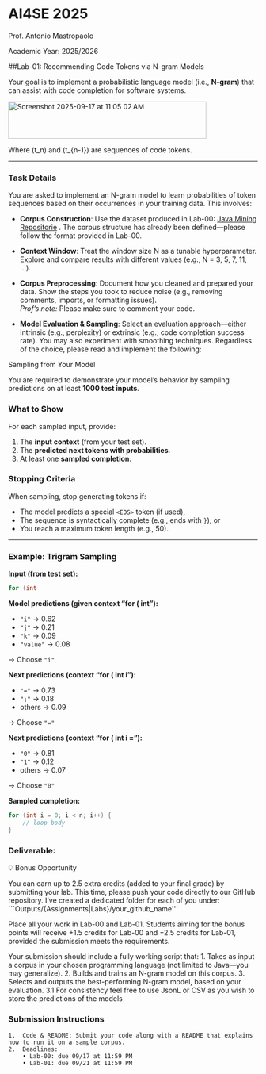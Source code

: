 # AI4SE 2025  
Prof. Antonio Mastropaolo

Academic Year: 2025/2026

##Lab-01: Recommending Code Tokens via N-gram Models  

Your goal is to implement a probabilistic language model (i.e., **N-gram**) that can assist with code completion for software systems.  

<img width="400" height="75" alt="Screenshot 2025-09-17 at 11 05 02 AM" src="https://github.com/user-attachments/assets/b2698628-221d-41a7-a3de-1e99404ae789" />


Where \(t_n\) and \(t_{n-1}\) are sequences of code tokens.  

---


### Task Details
You are asked to implement an N-gram model to learn probabilities of token sequences based on their occurrences in your training data. This involves:  

- **Corpus Construction**: Use the dataset produced in Lab-00: [Java Mining Repositorie](https://github.com/ai4sewm-cloud/graduate-ai4se/blob/main/Labs/PLM/mining-java-methods.md) . The corpus structure has already been defined—please follow the format provided in Lab-00.

- **Context Window**: Treat the window size N as a tunable hyperparameter. Explore and compare results with different values (e.g., N = 3, 5, 7, 11, …).

- **Corpus Preprocessing**: Document how you cleaned and prepared your data. Show the steps you took to reduce noise (e.g., removing comments, imports, or formatting issues).  
  *Prof’s note:* Please make sure to comment your code.

- **Model Evaluation & Sampling**: Select an evaluation approach—either intrinsic (e.g., perplexity) or extrinsic (e.g., code completion success rate). You may also experiment with smoothing techniques.
Regardless of the choice, please read and implement the following:



Sampling from Your Model  

You are required to demonstrate your model’s behavior by sampling predictions on at least **1000 test inputs**.  

### What to Show
For each sampled input, provide:  
1. The **input context** (from your test set).  
2. The **predicted next tokens with probabilities**.  
3. At least one **sampled completion**.  

### Stopping Criteria
When sampling, stop generating tokens if:  
- The model predicts a special `<EOS>` token (if used),  
- The sequence is syntactically complete (e.g., ends with `}`), or  
- You reach a maximum token length (e.g., 50).  

---

### Example: Trigram Sampling  

**Input (from test set):**  
```java
for (int
```  

**Model predictions (given context “for ( int”):**  
- `"i"` → 0.62  
- `"j"` → 0.21  
- `"k"` → 0.09  
- `"value"` → 0.08  

→ Choose `"i"`  

**Next predictions (context “for ( int i”):**  
- `"="` → 0.73  
- `";"` → 0.18  
- others → 0.09  

→ Choose `"="`  

**Next predictions (context “for ( int i =”):**  
- `"0"` → 0.81  
- `"1"` → 0.12  
- others → 0.07  

→ Choose `"0"`  

**Sampled completion:**  
```java
for (int i = 0; i < n; i++) {
    // loop body
}
```  

### Deliverable: 
💡 Bonus Opportunity

You can earn up to 2.5 extra credits (added to your final grade) by submitting your lab.
This time, please push your code directly to our GitHub repository. I’ve created a dedicated folder for each of you under: ```Outputs/{Assignments|Labs}/your_github_name'''

Place all your work in Lab-00 and Lab-01. Students aiming for the bonus points will receive +1.5 credits for Lab-00 and +2.5 credits for Lab-01, provided the submission meets the requirements.

Your submission should include a fully working script that:
	1.	Takes as input a corpus in your chosen programming language (not limited to Java—you may generalize).
	2.	Builds and trains an N-gram model on this corpus.
	3.	Selects and outputs the best-performing N-gram model, based on your evaluation.
    3.1 For consistency feel free to use JsonL or CSV as you wish to store the predictions of the models


### Submission Instructions
	1.	Code & README: Submit your code along with a README that explains how to run it on a sample corpus.
	2.	Deadlines:
	    • Lab-00: due 09/17 at 11:59 PM
	    • Lab-01: due 09/21 at 11:59 PM

